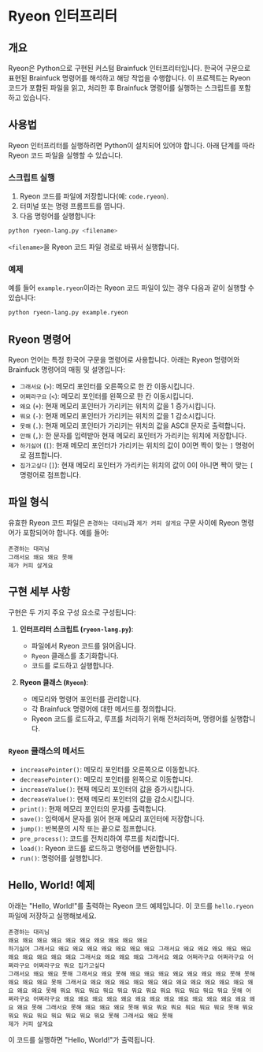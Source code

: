 # Ryeon 인터프리터

## 개요

Ryeon은 Python으로 구현된 커스텀 Brainfuck 인터프리터입니다. 한국어 구문으로 표현된 Brainfuck 명령어를 해석하고 해당 작업을 수행합니다. 이 프로젝트는 Ryeon 코드가 포함된 파일을 읽고, 처리한 후 Brainfuck 명령어를 실행하는 스크립트를 포함하고 있습니다.

## 사용법

Ryeon 인터프리터를 실행하려면 Python이 설치되어 있어야 합니다. 아래 단계를 따라 Ryeon 코드 파일을 실행할 수 있습니다.

### 스크립트 실행

1. Ryeon 코드를 파일에 저장합니다(예: `code.ryeon`).
2. 터미널 또는 명령 프롬프트를 엽니다.
3. 다음 명령어를 실행합니다:

```bash
python ryeon-lang.py <filename>
```

`<filename>`을 Ryeon 코드 파일 경로로 바꿔서 실행합니다.

### 예제

예를 들어 `example.ryeon`이라는 Ryeon 코드 파일이 있는 경우 다음과 같이 실행할 수 있습니다:

```bash
python ryeon-lang.py example.ryeon
```

## Ryeon 명령어

Ryeon 언어는 특정 한국어 구문을 명령어로 사용합니다. 아래는 Ryeon 명령어와 Brainfuck 명령어의 매핑 및 설명입니다:

- `그래서요` (`>`): 메모리 포인터를 오른쪽으로 한 칸 이동시킵니다.
- `어쩌라구요` (`<`): 메모리 포인터를 왼쪽으로 한 칸 이동시킵니다.
- `왜요` (`+`): 현재 메모리 포인터가 가리키는 위치의 값을 1 증가시킵니다.
- `뭐요` (`-`): 현재 메모리 포인터가 가리키는 위치의 값을 1 감소시킵니다.
- `못해` (`.`): 현재 메모리 포인터가 가리키는 위치의 값을 ASCII 문자로 출력합니다.
- `안해` (`,`): 한 문자를 입력받아 현재 메모리 포인터가 가리키는 위치에 저장합니다.
- `하기싫어` (`[`): 현재 메모리 포인터가 가리키는 위치의 값이 0이면 짝이 맞는 `]` 명령어로 점프합니다.
- `집가고싶다` (`]`): 현재 메모리 포인터가 가리키는 위치의 값이 0이 아니면 짝이 맞는 `[` 명령어로 점프합니다.

## 파일 형식

유효한 Ryeon 코드 파일은 `존경하는 대리님`과 `제가 커피 살게요` 구문 사이에 Ryeon 명령어가 포함되어야 합니다. 예를 들어:

```
존경하는 대리님
그래서요 왜요 왜요 못해
제가 커피 살게요
```

## 구현 세부 사항

구현은 두 가지 주요 구성 요소로 구성됩니다:

1. **인터프리터 스크립트 (`ryeon-lang.py`)**:
   - 파일에서 Ryeon 코드를 읽어옵니다.
   - `Ryeon` 클래스를 초기화합니다.
   - 코드를 로드하고 실행합니다.

2. **Ryeon 클래스 (`Ryeon`)**:
   - 메모리와 명령어 포인터를 관리합니다.
   - 각 Brainfuck 명령어에 대한 메서드를 정의합니다.
   - Ryeon 코드를 로드하고, 루프를 처리하기 위해 전처리하며, 명령어를 실행합니다.

### `Ryeon` 클래스의 메서드

- `increasePointer()`: 메모리 포인터를 오른쪽으로 이동합니다.
- `decreasePointer()`: 메모리 포인터를 왼쪽으로 이동합니다.
- `increaseValue()`: 현재 메모리 포인터의 값을 증가시킵니다.
- `decreaseValue()`: 현재 메모리 포인터의 값을 감소시킵니다.
- `print()`: 현재 메모리 포인터의 문자를 출력합니다.
- `save()`: 입력에서 문자를 읽어 현재 메모리 포인터에 저장합니다.
- `jump()`: 반복문의 시작 또는 끝으로 점프합니다.
- `pre_process()`: 코드를 전처리하여 루프를 처리합니다.
- `load()`: Ryeon 코드를 로드하고 명령어를 변환합니다.
- `run()`: 명령어를 실행합니다.

## Hello, World! 예제

아래는 "Hello, World!"를 출력하는 Ryeon 코드 예제입니다. 이 코드를 `hello.ryeon` 파일에 저장하고 실행해보세요.

```
존경하는 대리님
왜요 왜요 왜요 왜요 왜요 왜요 왜요 왜요 왜요 왜요
하기싫어 그래서요 왜요 왜요 왜요 왜요 왜요 왜요 왜요 그래서요 왜요 왜요 왜요 왜요 왜요 왜요 왜요 왜요 왜요 왜요 그래서요 왜요 왜요 왜요 그래서요 왜요 어쩌라구요 어쩌라구요 어쩌라구요 어쩌라구요 뭐요 집가고싶다
그래서요 왜요 왜요 못해 그래서요 왜요 못해 왜요 왜요 왜요 왜요 왜요 왜요 왜요 못해 못해 왜요 왜요 왜요 못해 그래서요 왜요 왜요 왜요 왜요 왜요 왜요 왜요 왜요 왜요 왜요 왜요 왜요 왜요 왜요 못해 뭐요 뭐요 뭐요 뭐요 뭐요 뭐요 뭐요 뭐요 뭐요 뭐요 뭐요 뭐요 못해 어쩌라구요 어쩌라구요 왜요 왜요 왜요 왜요 왜요 왜요 왜요 왜요 왜요 왜요 왜요 왜요 왜요 왜요 왜요 못해 그래서요 못해 왜요 왜요 왜요 못해 뭐요 뭐요 뭐요 뭐요 뭐요 뭐요 못해 뭐요 뭐요 뭐요 뭐요 뭐요 뭐요 뭐요 뭐요 못해 그래서요 왜요 못해
제가 커피 살게요
```

이 코드를 실행하면 "Hello, World!"가 출력됩니다.
